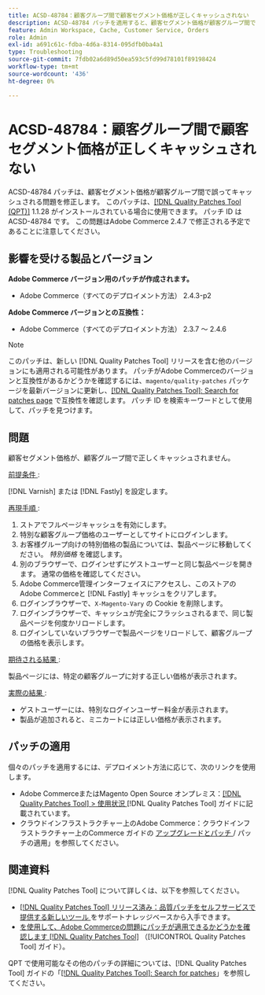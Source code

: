 ```yaml
---
title: ACSD-48784：顧客グループ間で顧客セグメント価格が正しくキャッシュされない
description: ACSD-48784 パッチを適用すると、顧客セグメント価格が顧客グループ間で誤ってキャッシュされるAdobe Commerceの問題を修正できます。
feature: Admin Workspace, Cache, Customer Service, Orders
role: Admin
exl-id: a691c61c-fdba-4d6a-8314-095dfb0ba4a1
type: Troubleshooting
source-git-commit: 7fdb02a6d89d50ea593c5fd99d78101f89198424
workflow-type: tm+mt
source-wordcount: '436'
ht-degree: 0%

---
```


# ACSD-48784：顧客グループ間で顧客セグメント価格が正しくキャッシュされない

ACSD-48784 パッチは、顧客セグメント価格が顧客グループ間で誤ってキャッシュされる問題を修正します。 このパッチは、[[!DNL Quality Patches Tool (QPT)]](https://experienceleague.adobe.com/en/docs/commerce-operations/tools/quality-patches-tool/quality-patches-tool-to-self-serve-quality-patches) 1.1.28 がインストールされている場合に使用できます。 パッチ ID は ACSD-48784 です。 この問題はAdobe Commerce 2.4.7 で修正される予定であることに注意してください。

## 影響を受ける製品とバージョン

**Adobe Commerce バージョン用のパッチが作成されます。**

* Adobe Commerce（すべてのデプロイメント方法） 2.4.3-p2

**Adobe Commerce バージョンとの互換性：**

* Adobe Commerce（すべてのデプロイメント方法） 2.3.7 ～ 2.4.6

>[!NOTE]
>
>このパッチは、新しい [!DNL Quality Patches Tool] リリースを含む他のバージョンにも適用される可能性があります。 パッチがAdobe Commerceのバージョンと互換性があるかどうかを確認するには、`magento/quality-patches` パッケージを最新バージョンに更新し、[[!DNL Quality Patches Tool]: Search for patches page](https://experienceleague.adobe.com/tools/commerce-quality-patches/index.html) で互換性を確認します。 パッチ ID を検索キーワードとして使用して、パッチを見つけます。

## 問題

顧客セグメント価格が、顧客グループ間で正しくキャッシュされません。

<u> 前提条件 </u>:

[!DNL Varnish] または [!DNL Fastly] を設定します。

<u> 再現手順 </u>:

1. ストアでフルページキャッシュを有効にします。
1. 特別な顧客グループ価格のユーザーとしてサイトにログインします。
1. お客様グループ向けの特別価格の製品については、製品ページに移動してください。 *特別価格* を確認します。
1. 別のブラウザーで、ログインせずにゲストユーザーと同じ製品ページを開きます。 通常の価格を確認してください。
1. Adobe Commerce管理インターフェイスにアクセスし、このストアのAdobe Commerceと [!DNL Fastly] キャッシュをクリアします。
1. ログインブラウザーで、`X-Magento-Vary` の Cookie を削除します。
1. ログインブラウザーで、キャッシュが完全にフラッシュされるまで、同じ製品ページを何度かリロードします。
1. ログインしていないブラウザーで製品ページをリロードして、顧客グループの価格を表示します。

<u> 期待される結果 </u>:

製品ページには、特定の顧客グループに対する正しい価格が表示されます。

<u> 実際の結果 </u>:

* ゲストユーザーには、特別なログインユーザー料金が表示されます。
* 製品が追加されると、ミニカートには正しい価格が表示されます。

## パッチの適用

個々のパッチを適用するには、デプロイメント方法に応じて、次のリンクを使用します。

* Adobe CommerceまたはMagento Open Source オンプレミス：[[!DNL Quality Patches Tool] > 使用状況 ](/help/tools/quality-patches-tool/usage.md)[!DNL Quality Patches Tool] ガイドに記載されています。
* クラウドインフラストラクチャー上のAdobe Commerce：クラウドインフラストラクチャー上のCommerce ガイドの [ アップグレードとパッチ ](https://experienceleague.adobe.com/docs/commerce-cloud-service/user-guide/develop/upgrade/apply-patches.html)/ パッチの適用」を参照してください。

## 関連資料

[!DNL Quality Patches Tool] について詳しくは、以下を参照してください。

* [[!DNL Quality Patches Tool]  リリース済み：品質パッチをセルフサービスで提供する新しいツール ](https://experienceleague.adobe.com/en/docs/commerce-operations/tools/quality-patches-tool/quality-patches-tool-to-self-serve-quality-patches) をサポートナレッジベースから入手できます。
* [ を使用して、Adobe Commerceの問題にパッチが適用できるかどうかを確認します  [!DNL Quality Patches Tool]](/help/tools/quality-patches-tool/patches-available-in-qpt/check-patch-for-magento-issue-with-magento-quality-patches.md) （[!UICONTROL Quality Patches Tool] ガイド）。


QPT で使用可能なその他のパッチの詳細については、[!DNL Quality Patches Tool] ガイドの「[[!DNL Quality Patches Tool]: Search for patches](https://experienceleague.adobe.com/tools/commerce-quality-patches/index.html)」を参照してください。
